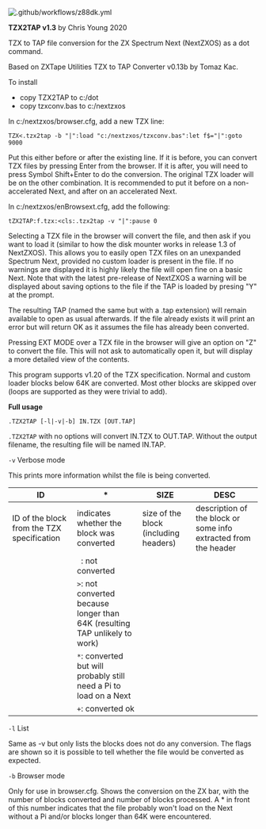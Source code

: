 ![.github/workflows/z88dk.yml](https://github.com/chris-y/tzx2tap/workflows/.github/workflows/z88dk.yml/badge.svg)


**TZX2TAP v1.3** by Chris Young 2020

TZX to TAP file conversion for the ZX Spectrum Next (NextZXOS) as a dot command.

Based on ZXTape Utilities TZX to TAP Converter v0.13b by Tomaz Kac.

To install
- copy TZX2TAP to c:/dot
- copy tzxconv.bas to c:/nextzxos

In c:/nextzxos/browser.cfg, add a new TZX line:

    TZX<.tzx2tap -b "|":load "c:/nextzxos/tzxconv.bas":let f$="|":goto 9000

Put this either before or after the existing line.  If it is before, you can convert TZX files by pressing Enter from the browser.  If it is after, you will need to press Symbol Shift+Enter to do the conversion.  The original TZX loader will be on the other combination.  It is recommended to put it before on a non-accelerated Next, and after on an accelerated Next.

In c:/nextzxos/enBrowsext.cfg, add the following:

    tZX2TAP:f.tzx:<cls:.tzx2tap -v "|":pause 0

Selecting a TZX file in the browser will convert the file, and then ask if you want to load it (similar to how the disk mounter works in release 1.3 of NextZXOS).  This allows you to easily open TZX files on an unexpanded Spectrum Next, provided no custom loader is present in the file.  If no warnings are displayed it is highly likely the file will open fine on a basic Next.  Note that with the latest pre-release of NextZXOS a warning will be displayed about saving options to the file if the TAP is loaded by presing "Y" at the prompt.

The resulting TAP (named the same but with a .tap extension) will remain available to open as usual afterwards.  If the file already exists it will print an error but will return OK as it assumes the file has already been converted.

Pressing EXT MODE over a TZX file in the browser will give an option on "Z" to convert the file.  This will not ask to automatically open it, but will display a more detailed view of the contents.

This program supports v1.20 of the TZX specification.  Normal and custom loader blocks below 64K are converted.  Most other blocks are skipped over (loops are supported as they were trivial to add).

**Full usage**

`.TZX2TAP [-l|-v|-b] IN.TZX [OUT.TAP]`

`.TZX2TAP` with no options will convert IN.TZX to OUT.TAP.  Without the output filename, the resulting file will be named IN.TAP.

`-v` Verbose mode

This prints more information whilst the file is being converted.

| ID | * | SIZE | DESC |
|----|---|------|------|
|ID of the block from the TZX specification    |indicates whether the block was converted   |size of the block (including headers)      | description of the block or some info extracted from the header      |
|    |` `: not converted   |      |      |
|    |`>`: not converted because longer than 64K (resulting TAP unlikely to work)   |      |      |
|    |`*`: converted but will probably still need a Pi to load on a Next   |      |      |
|    |`+`: converted ok    |      |      |


`-l` List

Same as -v but only lists the blocks does not do any conversion.  The flags are shown so it is possible to tell whether the file would be converted as expected.

`-b` Browser mode

Only for use in browser.cfg.  Shows the conversion on the ZX bar, with the number of blocks converted and number of blocks processed.  A * in front of this number indicates that the file probably won't load on the Next without a Pi and/or blocks longer than 64K were encountered.

